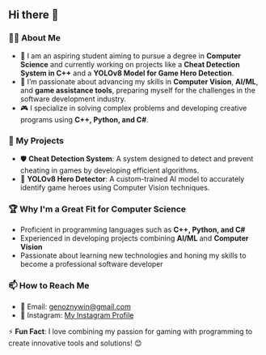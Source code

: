 ## Hi there 👋  

### 👨‍💻 About Me  
- 🔭 I am an aspiring student aiming to pursue a degree in **Computer Science** and currently working on projects like a **Cheat Detection System in C++** and a **YOLOv8 Model for Game Hero Detection**.  
- 🌱 I’m passionate about advancing my skills in **Computer Vision**, **AI/ML**, and **game assistance tools**, preparing myself for the challenges in the software development industry.  
- 🎮 I specialize in solving complex problems and developing creative programs using **C++, Python, and C#**.  

### 🚀 My Projects  
- 🛡️ **Cheat Detection System**: A system designed to detect and prevent cheating in games by developing efficient algorithms.  
- 🤖 **YOLOv8 Hero Detector**: A custom-trained AI model to accurately identify game heroes using Computer Vision techniques.  

### 🏆 Why I'm a Great Fit for Computer Science  
- Proficient in programming languages such as **C++, Python, and C#**  
- Experienced in developing projects combining **AI/ML** and **Computer Vision**  
- Passionate about learning new technologies and honing my skills to become a professional software developer  

### 📫 How to Reach Me  
- 📧 Email: genoznywin@gmail.com 
- 🔗 Instagram: [My Instagram Profile](https://www.instagram.com/_justice.q)  

⚡ **Fun Fact**: I love combining my passion for gaming with programming to create innovative tools and solutions! 😊  
